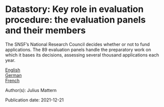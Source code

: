 # Datastory: Key role in evaluation procedure: the evaluation panels and their members

The SNSF’s National Research Council decides whether or not to fund applications. The 89 evaluation panels handle the preparatory work on which it bases its decisions, assessing several thousand applications each year.

[English](https://data.snf.chstories/key-role-of-evaluation-panels-en.html)<br>
[German](https://data.snf.ch/stories/zentrale-rolle-der-evaluationsgremien-de.html)<br>
[French](https://data.snf.ch/stories/panels-au-coeur-des-procedures-de-selection-fr.html)

Author(s): Julius Mattern

Publication date: 2021-12-21
